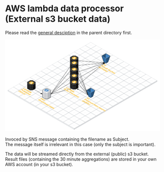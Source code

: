 # AWS lambda data processor (External s3 bucket data)

Please read the [general desciption](../README.md) in the parent directory first.  

![Infrastructure](./img/infrastructure_serverless_data_processing_external_data_scale.png)
  
Invoced by SNS message containing the filename as Subject.  
The message itself is irrelevant in this case (only the subject is important).  

The data will be streamed directly from the external (public) s3 bucket.  
Result files (containing the 30 minute aggregations) are stored in your own  
AWS account (in your s3 bucket).
